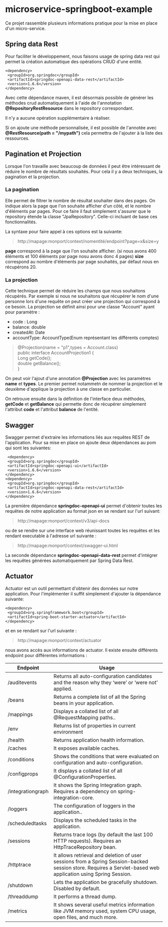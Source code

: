 # microservice-springboot-example

Ce projet rassemble plusieurs informations pratique pour la mise en place d'un micro-service.

## Spring data Rest

Pour faciliter le développement, nous faisons usage de spring data rest qui permet la création automatique des opérations CRUD d'une entité.

    <dependency>  
     <groupId>org.springdoc</groupId>  
     <artifactId>springdoc-openapi-data-rest</artifactId>  
     <version>1.6.6</version>  
    </dependency>

Avec cette dépendance maven, il est désormais possible de générer les méthodes crud automatiquement à l'aide de l'annotation **@RepositoryRestResource** dans le repository correspondant.

Il n'y a aucune opération supplémentaire à réaliser.

Si on ajoute une méthode personnalisée, il est possible de l'annotée avec **@RestResource(path = "/mypath")** cela permettra de l'ajouter à la liste des ressources.

## Pagination et Projection
Lorsque l'on travaille avec beaucoup de données il peut être intéressant de réduire le nombre de résultats souhaités. Pour cela il y a deux techniques, la pagination et la projection.

### La pagination

Elle permet de filtrer le nombre de résultat souhaiter dans des pages. On indique alors la page que l'on souhaite afficher d'un côté, et le nombre d'éléments par pages. Pour ce faire il faut simplement s'assurer que le repository étende la classe "JpaRepository". Celle-ci incluant de base ces fonctionnalités.

La syntaxe pour faire appel à ces options est la suivante:

> http://mapage:monport/context/nomentité/endpoint?page=x&size=y

**page** correspond à la page que l'on souhaite afficher. (si nous avons 400 éléments et 100 éléments par page nosu avons donc 4 pages)
**size** correspond au nombre d'éléments par page souhaités, par défaut nous en récupérons 20.

### La projection

Cette technique permet de réduire les champs que nous souhaitons récupérés. Par exemple si nous ne souhaitons que récupérer le nom d'une personne lors d'une requête on peut créer une projection qui correspond à ce besoin. La projection se définit ainsi pour une classe "Account" ayant pour paramètre :

- code : Long
- balance: double
- createdAt: Date
- accountType: AccountType(Enum représentant les différents comptes)




>   @Projection(name = "p1",types = Account.class)  
>     public interface AccountProjection1 {  
>         Long getCode();  
>      double getBalance();  
>     }

On peut voir l'ajout d'une annotation **@Projection** avec les paramètres **name** et **types**. Le premier permet notammetn de nommer la projection et le deuxième d'applique la projection à une classe en particulier.

On retrouve ensuite dans la définition de l'interface deux méthodes, **getCode** et **getBalance** qui permette donc de récupérer simplement l'attribut **code** et l'attribut **balance** de l'entité.

## Swagger
Swagger permet d'extraire les informations  liés aux requêtes REST de l'application. Pour sa mise en place on ajoute deux dépendances au pom qui sont les suivantes:

     <dependency>  
     <groupId>org.springdoc</groupId>  
     <artifactId>springdoc-openapi-ui</artifactId>  
     <version>1.6.6</version>  
    </dependency>  
    <dependency>  
     <groupId>org.springdoc</groupId>  
     <artifactId>springdoc-openapi-data-rest</artifactId>  
     <version>1.6.6</version>  
    </dependency>
La première dépendance **springdoc-openapi-ui** permet d'obtenir toutes les requêtes de notre application au format json en se rendant sur l'url suivant:
> http://mapage:monport/context/v3/api-docs

ou de se rendre sur une interface web réunissant toutes les requêtes et les rendant executable à l'adresse url suivante :
> http://mapage:monport/context/swagger-ui.html

La seconde dépendance **springdoc-openapi-data-rest** permet  d'intégrer les requêtes générées automatiquement par Spring Data Rest.

## Actuator

Actuator est un outil permettant d'obtenir des données sur notre application. Pour l'implémenter il suffit simplement d'ajouter la dépendance suivante:

    <dependency>  
     <groupId>org.springframework.boot</groupId>  
     <artifactId>spring-boot-starter-actuator</artifactId>  
    </dependency>

et en se rendant sur l'url suivante :

> http://mapage:monport/context/actuator

nous avons accès aux informations de actuator. Il existe ensuite différents endpoint pour différentes informations :




| Endpoint| Usage|
|--|--|
| /auditevents      | Returns all auto-configuration candidates and the reason why they ‘were’ or ‘were not’ applied.                                                              |
| /beans            | Returns a complete list of all the Spring beans in your application.                                                                                         |
| /mappings         | Displays a collated list of all @RequestMapping paths..                                                                                                      |
| /env              | Returns list of properties in current environment                                                                                                            |
| /health           | Returns application health information.                                                                                                                      |
| /caches           | It exposes available caches.                                                                                                                                 |
| /conditions       | Shows the conditions that were evaluated on configuration and auto-configuration.                                                                            |
| /configprops      | It displays a collated list of all @ConfigurationProperties.                                                                                                 |
| /integrationgraph | It shows the Spring Integration graph. Requires a dependency on spring-integration-core.                                                                     |
| /loggers          | The configuration of loggers in the application..                                                                                                            |
| /scheduledtasks   | Displays the scheduled tasks in the application.                                                                                                             |
| /sessions         | Returns trace logs (by default the last 100 HTTP requests). Requires an HttpTraceRepository bean.                                                            |
| /httptrace        | It allows retrieval and deletion of user sessions from a Spring Session-backed session store. Requires a Servlet-based web application using Spring Session. |
| /shutdown         | Lets the application be gracefully shutdown. Disabled by default.                                                                                            |
| /threaddump       | It performs a thread dump.                                                                                                                                   |
| /metrics          | It shows several useful metrics information like JVM memory used, system CPU usage, open files, and much more.                                               |
